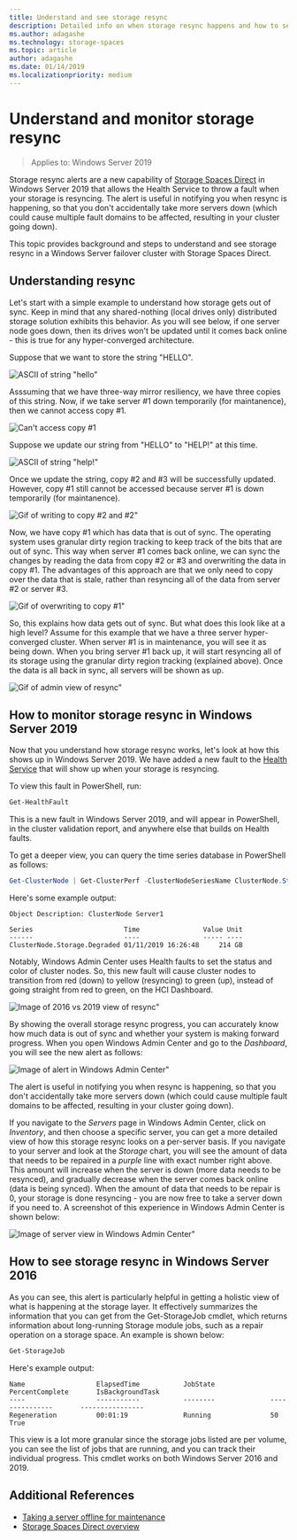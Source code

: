 ```yaml
---
title: Understand and see storage resync
description: Detailed info on when storage resync happens and how to see it in Windows Server 2019.
ms.author: adagashe
ms.technology: storage-spaces
ms.topic: article
author: adagashe
ms.date: 01/14/2019
ms.localizationpriority: medium
---
```

# Understand and monitor storage resync

>Applies to: Windows Server 2019

Storage resync alerts are a new capability of [Storage Spaces Direct](storage-spaces-direct-overview.md) in Windows Server 2019 that allows the Health Service to throw a fault when your storage is resyncing. The alert is useful in notifying you when resync is happening, so that you don't accidentally take more servers down (which could cause multiple fault domains to be affected, resulting in your cluster going down).

This topic provides background and steps to understand and see storage resync in a Windows Server failover cluster with Storage Spaces Direct.

## Understanding resync

Let's start with a simple example to understand how storage gets out of sync. Keep in mind that any shared-nothing (local drives only) distributed storage solution exhibits this behavior. As you will see below, if one server node goes down, then its drives won't be updated until it comes back online - this is true for any hyper-converged architecture.

Suppose that we want to store the string "HELLO".

![ASCII of string "hello"](media/understand-storage-resync/hello.png)

Asssuming that we have three-way mirror resiliency, we have three copies of this string. Now, if we take server #1 down temporarily (for maintanence), then we cannot access copy #1.

![Can't access copy #1](media/understand-storage-resync/copy1.png)

Suppose we update our string from "HELLO" to "HELP!" at this time.

![ASCII of string "help!"](media/understand-storage-resync/help.png)

Once we update the string, copy #2 and #3 will be successfully updated. However, copy #1 still cannot be accessed because server #1 is down temporarily (for maintanence).

![Gif of writing to copy #2 and #2"](media/understand-storage-resync/write.gif)

Now, we have copy #1 which has data that is out of sync. The operating system uses granular dirty region tracking to keep track of the bits that are out of sync. This way when server #1 comes back online, we can sync the changes by reading the data from copy #2 or #3 and overwriting the data in copy #1. The advantages of this approach are that we only need to copy over the data that is stale, rather than resyncing all of the data from server #2 or server #3.

![Gif of overwriting to copy #1"](media/understand-storage-resync/overwrite.gif)

So, this explains how data gets out of sync. But what does this look like at a high level? Assume for this example that we have a three server hyper-converged cluster. When server #1 is in maintenance, you will see it as being down. When you bring server #1 back up, it will start resyncing all of its storage using the granular dirty region tracking (explained above). Once the data is all back in sync, all servers will be shown as up.

![Gif of admin view of resync"](media/understand-storage-resync/admin.gif)

## How to monitor storage resync in Windows Server 2019

Now that you understand how storage resync works, let's look at how this shows up in Windows Server 2019. We have added a new fault to the [Health Service](../../failover-clustering/health-service-overview.md) that will show up when your storage is resyncing.

To view this fault in PowerShell, run:

``` PowerShell
Get-HealthFault
```

This is a new fault in Windows Server 2019, and will appear in PowerShell, in the cluster validation report, and anywhere else that builds on Health faults.

To get a deeper view, you can query the time series database in PowerShell as follows:

```PowerShell
Get-ClusterNode | Get-ClusterPerf -ClusterNodeSeriesName ClusterNode.Storage.Degraded
```
Here's some example output:

```
Object Description: ClusterNode Server1

Series                       Time                Value Unit
------                       ----                ----- ----
ClusterNode.Storage.Degraded 01/11/2019 16:26:48     214 GB
```

Notably, Windows Admin Center uses Health faults to set the status and color of cluster nodes. So, this new fault will cause cluster nodes to transition from red (down) to yellow (resyncing) to green (up), instead of going straight from red to green, on the HCI Dashboard.

![Image of 2016 vs 2019 view of resync"](media/understand-storage-resync/compare.png)

By showing the overall storage resync progress, you can accurately know how much data is out of sync and whether your system is making forward progress. When you open Windows Admin Center and go to the *Dashboard*, you will see the new alert as follows:

![Image of alert in Windows Admin Center"](media/understand-storage-resync/alert.png)

The alert is useful in notifying you when resync is happening, so that you don't accidentally take more servers down (which could cause multiple fault domains to be affected, resulting in your cluster going down).

If you navigate to the *Servers* page in Windows Admin Center, click on *Inventory*, and then choose a specific server, you can get a more detailed view of how this storage resync looks on a per-server basis. If you navigate to your server and look at the *Storage* chart, you will see the amount of data that needs to be repaired in a *purple* line with exact number right above. This amount will increase when the server is down (more data needs to be resynced), and gradually decrease when the server comes back online (data is being synced). When the amount of data that needs to be repair is 0, your storage is done resyncing - you are now free to take a server down if you need to. A screenshot of this experience in Windows Admin Center is shown below:

![Image of server view in Windows Admin Center"](media/understand-storage-resync/server.png)

## How to see storage resync in Windows Server 2016

As you can see, this alert is particularly helpful in getting a holistic view of what is happening at the storage layer. It effectively summarizes the information that you can get from the Get-StorageJob cmdlet, which returns information about long-running Storage module jobs, such as a repair operation on a storage space. An example is shown below:

```PowerShell
Get-StorageJob
```

Here's example output:

```
Name                  ElapsedTime           JobState              PercentComplete       IsBackgroundTask
----                  -----------           --------              ---------------       ----------------
Regeneration          00:01:19              Running               50                    True

```

This view is a lot more granular since the storage jobs listed are per volume, you can see the list of jobs that are running, and you can track their individual progress. This cmdlet works on both Windows Server 2016 and 2019.

## Additional References

- [Taking a server offline for maintenance](maintain-servers.md)
- [Storage Spaces Direct overview](storage-spaces-direct-overview.md)
